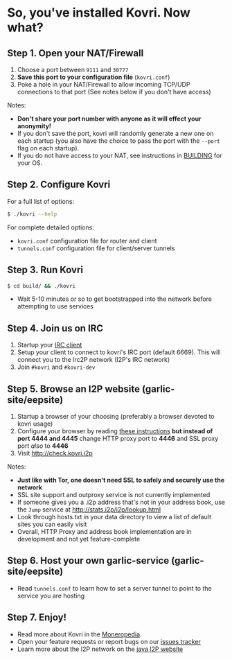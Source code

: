 # So, you've installed Kovri. Now what?

## Step 1. Open your NAT/Firewall
1. Choose a port between ```9111``` and ```30777```
2. **Save this port to your configuration file** (`kovri.conf`)
3. Poke a hole in your NAT/Firewall to allow incoming TCP/UDP connections to that port (See notes below if you don't have access)

Notes:

- **Don't share your port number with anyone as it will effect your anonymity!**
- If you don't save the port, kovri will randomly generate a new one on each startup (you also have the choice to pass the port with the `--port` flag on each startup).
- If you do not have access to your NAT, see instructions in [BUILDING](https://github.com/monero-project/kovri/blob/master/doc/BUILDING.md) for your OS. 

## Step 2. Configure Kovri

For a full list of options:

```bash
$ ./kovri --help
```

For complete detailed options:

- `kovri.conf` configuration file for router and client
- `tunnels.conf` configuration file for client/server tunnels

## Step 3. Run Kovri
```bash
$ cd build/ && ./kovri
```

- Wait 5-10 minutes or so to get bootstrapped into the network before attempting to use services

## Step 4. Join us on IRC
1. Startup your [IRC client](https://en.wikipedia.org/wiki/List_of_IRC_clients)
2. Setup your client to connect to kovri's IRC port (default 6669). This will connect you to the Irc2P network (I2P's IRC network)
3. Join `#kovri` and `#kovri-dev`

## Step 5. Browse an I2P website (garlic-site/eepsite)
1. Startup a browser of your choosing (preferably a browser devoted to kovri usage)
2. Configure your browser by reading [these instructions](https://geti2p.net/en/about/browser-config) **but instead of port 4444 and 4445** change HTTP proxy port to **4446** and SSL proxy port *also* to **4446**
3. Visit http://check.kovri.i2p

Notes:

- **Just like with Tor, one doesn't need SSL to safely and securely use the network**
- SSL site support and outproxy service is not currently implemented
- If someone gives you a .i2p address that's not in your address book, use the `Jump` service at http://stats.i2p/i2p/lookup.html
- Look through hosts.txt in your data directory to view a list of default sites you can easily visit
- Overall, HTTP Proxy and address book implementation are in development and not yet feature-complete

## Step 6. Host your own garlic-service (garlic-site/eepsite)
- Read `tunnels.conf` to learn how to set a server tunnel to point to the service you are hosting

## Step 7. Enjoy!
- Read more about Kovri in the [Moneropedia](https://getmonero.org/knowledge-base/moneropedia/kovri).
- Open your feature requests or report bugs on our [issues tracker](https://github.com/monero-project/kovri/issues)
- Learn more about the I2P network on the [java I2P website](https://geti2p.net/en/docs)

